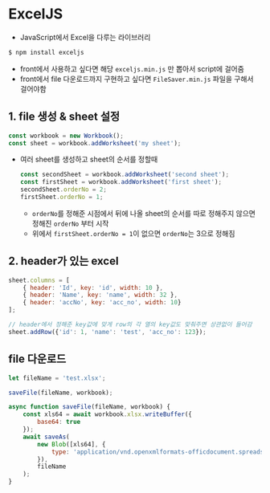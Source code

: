 # ExcelJS

- JavaScript에서 Excel을 다루는 라이브러리

```bash
$ npm install exceljs
```

- front에서 사용하고 싶다면 해당 `exceljs.min.js` 만 뽑아서 script에 걸어줌
- front에서 file 다운로드까지 구현하고 싶다면 `FileSaver.min.js` 파일을 구해서 걸어야함

## 1. file 생성 & sheet 설정

```javascript
const workbook = new Workbook();
const sheet = workbook.addWorksheet('my sheet');
```

- 여러 sheet를 생성하고 sheet의 순서를 정할때

  ```javascript
  const secondSheet = workbook.addWorksheet('second sheet');
  const firstSheet = workbook.addWorksheet('first sheet');
  secondSheet.orderNo = 2;
  firstSheet.orderNo = 1;
  ```

  - `orderNo`를 정해준 시점에서 뒤에 나올 sheet의 순서를 따로 정해주지 않으면 정해진 `orderNo` 부터 시작
  - 위에서 `firstSheet.orderNo = 1`이 없으면 `orderNo`는 3으로 정해짐

## 2. header가 있는 excel

```javascript
sheet.columns = [
    { header: 'Id', key: 'id', width: 10 },
    { header: 'Name', key: 'name', width: 32 },
    { header: 'accNo', key: 'acc_no', width: 10}
];

// header에서 정해준 key값에 맞게 row의 각 열의 key값도 맞춰주면 상관없이 들어감
sheet.addRow({'id': 1, 'name': 'test', 'acc_no': 123});
```

## file 다운로드

```javascript
let fileName = 'test.xlsx';

saveFile(fileName, workbook);

async function saveFile(fileName, workbook) {
    const xls64 = await workbook.xlsx.writeBuffer({
        base64: true
    });
    await saveAs(
    	new Blob([xls64], {
            type: 'application/vnd.openxmlformats-officdocument.spreadsheetml.sheet'
        }),
        fileName
    );
}
```

